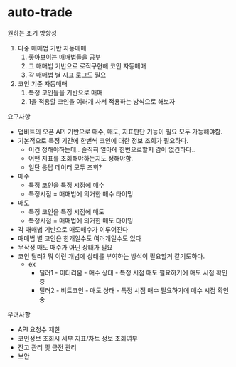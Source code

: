 # auto-trade
원하는 초기 방향성

1. 다중 매매법 기반 자동매매
    1. 좋아보이는 매매법들을 공부
    2. 그 매매법 기반으로 로직구현해 코인 자동매매
    3. 각 매매법 별 지표 로그도 필요
2. 코인 기준 자동매매
    1. 특정 코인들을 기반으로 매매
    2. 1을 적용할 코인을 여러개 사서 적용하는 방식으로 해보자

요구사항

- 업비트의 오픈 API 기반으로 매수, 매도, 지표판단 기능이 필요 모두 가능해야함.
- 기본적으로 특정 기간에 한번씩 코인에 대한 정보 조회가 필요하다.
    - 이건 정해야하는데.. 솔직히 얼마에 한번으로할지 감이 없긴하다..
    - 어떤 지표를 조회해야하는지도 정해야함.
    - 일단 응답 데이터 모두 조회?
- 매수
    - 특정 코인을 특정 시점에 매수
    - 특정시점 = 매매법에 의거한 매수 타이밍
- 매도
    - 특정 코인을 특정 시점에 매도
    - 특정시점 = 매매법에 의거한 매도 타이밍
- 각 매매법 기반으로 매도매수가 이루어진다
- 매매법 별 코인은 한개일수도 여러개일수도 있다
- 무작정 매도 매수가 아닌 상태가 필요
- 코인 딜러? 뭐 이런 개념에 상태를 부여하는 방식이 필요할거 같기도하다.
    - ex
        - 딜러1 - 이더리움 - 매수 상태 - 특정 시점 매도 필요하기에 매도 시점 확인중
        - 딜러2 - 비트코인 - 매도 상태 - 특정 시점 매수 필요하기에 매수 시점 확인중

우려사항

- API 요청수 제한
- 코인정보 조회시 세부 지표/차트 정보 조회여부
- 잔고 관리 및 금전 관리
- 보안